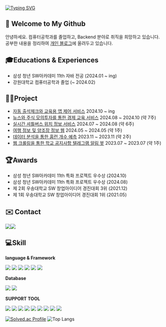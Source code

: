 [![Typing SVG](https://readme-typing-svg.demolab.com?font=Alkatra&weight=500&size=45&duration=7000&pause=3&color=2388d1&center=false&vCenter=false&repeat=true&width=1000&height=100&lines=Hello+World🌏+I'm+Seokyeong😁)](https://git.io/typing-svg)

## 👋 Welcome to My Github
안녕하세요. 컴퓨터공학과를 졸업하고, Backend 분야로 취직을 희망하고 있습니다.
<br>공부한 내용을 정리하여 [개인 블로그](https://velog.io/@aswe0409/posts)에 올려두고 있습니다.

## 🎓Educations & Experiences
- 삼성 청년 SW아카데미 11th 자바 전공 (2024.01 ~ ing)
- 강원대학교 컴퓨터공학과 졸업 (~ 2024.02)

## 👨‍💻Project
- [자동 출석체크와 교육용 앱 제어 서비스]() 2024.10 ~ ing
- [뉴스와 주식 모의투자를 통한 경제 교육 서비스](https://github.com/newsAndStock/newStock) 2024.08 ~ 2024.10 (약 7주)
- [실시간 셔틀버스 위치 정보 서비스](https://github.com/whereIsTheBusBUDDY/BUDDY) 2024.07 ~ 2024.08 (약 6주)
- [여행 정보 및 양조장 정보 웹](https://github.com/aswe0409/trip_site) 2024.05 ~ 2024.05 (약 1주)
- [데이터 분석을 통한 홈런 개수 예측](https://github.com/aswe0409/2024_Honerun_Predict) 2023.11 ~ 2023.11 (약 2주)
- [웹 크롤링을 통한 학교 공지사항 텔레그램 알림 봇](https://github.com/aswe0409/Telegram_Notice_Bot) 2023.07 ~ 2023.07 (약 1주)

## 🏆Awards
- 삼성 청년 SW아카데미 11th 특화 프로젝트 우수상 (2024.10) 
- 삼성 청년 SW아카데미 11th 특화 프로젝트 우수상 (2024.08)
- 제 2회 우송대학교 SW 창업아이디어 경진대회 3위 (2021.12)
- 제 1회 우송대학교 SW 창업아이디어 경진대회 1위 (2021.05)

## ✉️ Contact 
<div style="display:flex; flex-direction:row;">
    <a href="mailto:aswe0409@naver.com">
        <img src="https://img.shields.io/badge/Naver-037C5A?style=flat-square&logo=Naver&logoColor=white"> 
    </a>
      <a href="mailto:aswe0409@gmail.com">
        <img src="https://img.shields.io/badge/Gmail-EA4335?style=flat-square&logo=Gmail&logoColor=white"> 
    </a>
</div>

##  💻Skill
**language & Framework**

<img src="https://img.shields.io/badge/springboot-6DB33F?style=for-the-badge&logo=springboot&logoColor=white"> <img src="https://img.shields.io/badge/JAVA-007396?style=for-the-badge&logo=OpenJDK&logoColor=white"> <img src="https://img.shields.io/badge/JPA%20(Hibernate)-00485B?style=for-the-badge&logo=Hibernate&logoColor=white">
<img src="https://img.shields.io/badge/python-3776AB?style=for-the-badge&logo=python&logoColor=white"> <img src="https://img.shields.io/badge/fastapi-009688?style=for-the-badge&logo=fastapi&logoColor=white"> <img src="https://img.shields.io/badge/pytorch-EE4C2C?style=for-the-badge&logo=pytorch&logoColor=white">

**Database**

  <img src="https://img.shields.io/badge/mysql-4479A1?style=for-the-badge&logo=mysql&logoColor=white"> <img src="https://img.shields.io/badge/Apache%20Spark-FDEE21?style=for-the-badge&logo=mysql&logoColor=white">
  
**SUPPORT TOOL**

<img src="https://img.shields.io/badge/git-F05032?style=for-the-badge&logo=git&logoColor=white"> <img src="https://img.shields.io/badge/postman-FF6C37?style=for-the-badge&logo=postman&logoColor=white"> <img src="https://img.shields.io/badge/jira-0052CC?style=for-the-badge&logo=jira&logoColor=white"> <img src="https://img.shields.io/badge/notion-000000?style=for-the-badge&logo=notion&logoColor=white"> <img src="https://img.shields.io/badge/intellij%20idea-000000?style=for-the-badge&logo=intellij-idea&logoColor=white"> <img src="https://img.shields.io/badge/visual%20studio%20code-007ACC?style=for-the-badge&logo=visual-studio-code&logoColor=white"> <img src="https://img.shields.io/badge/jupyter-F37626?style=for-the-badge&logo=jupyter&logoColor=white"> <img src="https://img.shields.io/badge/mattermost-0058CC?style=for-the-badge&logo=mattermost&logoColor=white"> <img src="https://img.shields.io/badge/swagger-85EA2D?style=for-the-badge&logo=swagger&logoColor=white">

[![Solved.ac Profile](http://mazassumnida.wtf/api/v2/generate_badge?boj=aswe0409)](https://solved.ac/aswe0409/) ![Top Langs](https://github-readme-stats.vercel.app/api/top-langs/?username=aswe0409&layout=compact&bg_color=31,f7cac9,92a8d1&title_color=fff&text_color=fff)
